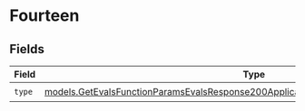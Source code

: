 # Fourteen


## Fields

| Field                                                                                                                                                                            | Type                                                                                                                                                                             | Required                                                                                                                                                                         | Description                                                                                                                                                                      |
| -------------------------------------------------------------------------------------------------------------------------------------------------------------------------------- | -------------------------------------------------------------------------------------------------------------------------------------------------------------------------------- | -------------------------------------------------------------------------------------------------------------------------------------------------------------------------------- | -------------------------------------------------------------------------------------------------------------------------------------------------------------------------------- |
| `type`                                                                                                                                                                           | [models.GetEvalsFunctionParamsEvalsResponse200ApplicationJSONResponseBodyData514Type](../models/getevalsfunctionparamsevalsresponse200applicationjsonresponsebodydata514type.md) | :heavy_check_mark:                                                                                                                                                               | N/A                                                                                                                                                                              |